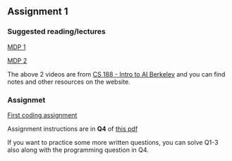 ## Assignment 1

### Suggested reading/lectures

[MDP 1](https://www.youtube.com/watch?v=4LW3H_Jinr4)

[MDP 2](https://www.youtube.com/watch?v=ZToWj64rxvQ)

The above 2 videos are from [CS 188 - Intro to AI Berkeley](https://inst.eecs.berkeley.edu/~cs188/fa18/) and you can find notes and other resources on the website.

### Assignmet

[First coding assignment](http://web.stanford.edu/class/cs234/assignment1/index.html)

Assignment instructions are in **Q4** of [this pdf](http://web.stanford.edu/class/cs234/assignment1/assignment1.pdf)

If you want to practice some more written questions, you can solve Q1-3 also along with the programming question in Q4.
